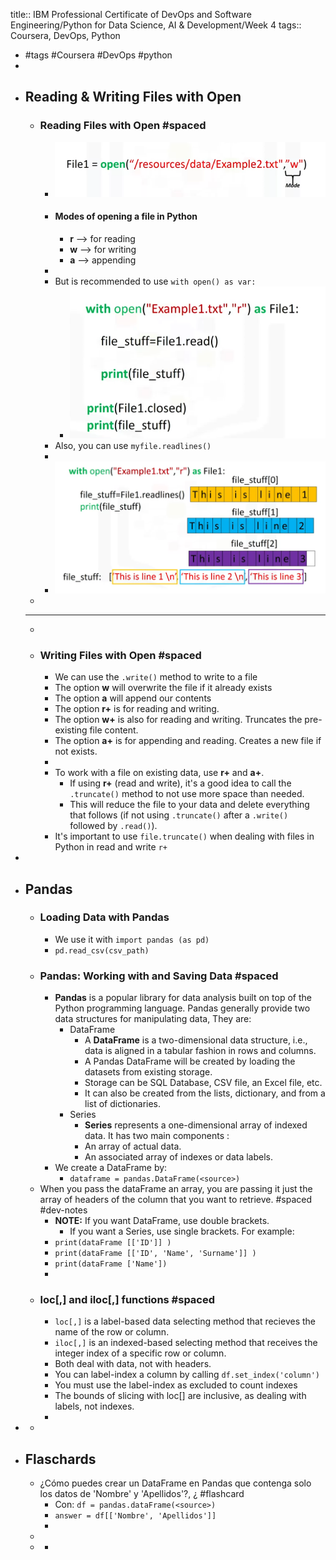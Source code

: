 title:: IBM Professional Certificate of DevOps and Software Engineering/Python for Data Science, AI & Development/Week 4
tags:: Coursera, DevOps, Python

- #tags #Coursera #DevOps #python
-
- ## Reading & Writing Files with Open
	- ### Reading Files with Open #spaced
		- ![image.png](../assets/image_1665321413818_0.png)
		- #### Modes of opening a file in Python
			- **r** --> for reading
			- **w** --> for writing
			- **a** --> appending
		-
		- But is recommended to use `with open() as var:`
			- ![image.png](../assets/image_1665321709102_0.png)
		- Also, you can use `myfile.readlines()`
		-
		- ![image.png](../assets/image_1665321819028_0.png)
	-
	- ---
	-
	- ### Writing Files with Open #spaced
		- We can use the `.write()` method to write to a file
		- The option **w** will overwrite the file if it already exists
		- The option **a** will append our contents
		- The option **r+** is for reading and writing.
		- The option **w+** is also for reading and writing. Truncates the pre-existing file content.
		- The option **a+** is for appending and reading. Creates a new file if not exists.
		-
		- To work with a file on existing data, use **r+** and **a+**.
			- If using **r+** (read and write), it's a good idea to call the `.truncate()` method to not use more space than needed.
			- This will reduce the file to your data and delete everything that follows (if not using `.truncate()` after a `.write()` followed by `.read()`).
		- It's important to use `file.truncate()` when dealing with files in Python in read and write `r+`
-
- ## Pandas
	- ### Loading Data with Pandas
		- We use it with `import pandas (as pd)`
		- `pd.read_csv(csv_path)`
	- ### Pandas: Working with and Saving Data #spaced
		- **Pandas** is a popular library for data analysis built on top of the Python programming language. Pandas generally provide two data structures for manipulating data, They are:
			- DataFrame
				- A **DataFrame** is a two-dimensional data structure, i.e., data is aligned in a tabular fashion in rows and columns.
				- A Pandas DataFrame will be created by loading the datasets from existing storage.
				- Storage can be SQL Database, CSV file, an Excel file, etc.
				- It can also be created from the lists, dictionary, and from a list of dictionaries.
			- Series
				- **Series** represents a one-dimensional array of indexed data.
				  It has two main components :
				- An array of actual data.
				- An associated array of indexes or data labels.
		- We create a DataFrame by:
			- `dataframe = pandas.DataFrame(<source>)`
	- When you pass the dataFrame an array, you are passing it just the array of headers of the column that you want to retrieve. #spaced #dev-notes
		- **NOTE:** If you want DataFrame, use double brackets.
			- If you want a Series, use single brackets. For example:
		- `print(dataFrame [['ID']] )`
		- `print(dataFrame [['ID', 'Name', 'Surname']] )`
		- `print(dataFrame ['Name'])`
		-
	- ### loc[,] and iloc[,] functions #spaced
		- `loc[,]` is a label-based data selecting method that recieves the name of the row or column.
		- `iloc[,]` is an indexed-based selecting method that receives the integer index of a specific row or column.
		- Both deal with data, not with headers.
		- You can label-index a column by calling `df.set_index('column')`
		- You must use the label-index as excluded to count indexes
		- The bounds of slicing with loc[] are inclusive, as dealing with labels, not indexes.
		-
-
	-
- ## Flaschards
	- ¿Cómo puedes crear un DataFrame en Pandas que contenga solo los datos de 'Nombre' y 'Apellidos'?, ¿ #flashcard
		- Con: `df = pandas.dataFrame(<source>)`
		- `answer = df[['Nombre', 'Apellidos']]`
		-
	-
	-
		-